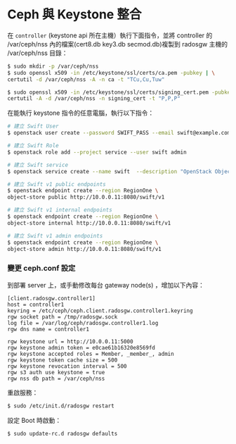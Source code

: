 # Ceph 與 Keystone 整合
在 ```controller``` (keystone api 所在主機）執行下面指令，並將 controller 的 /var/ceph/nss 內的檔案(cert8.db  key3.db  secmod.db)複製到 radosgw 主機的 /var/ceph/nss 目錄：
```sh
$ sudo mkdir -p /var/ceph/nss
$ sudo openssl x509 -in /etc/keystone/ssl/certs/ca.pem -pubkey | \
certutil -d /var/ceph/nss -A -n ca -t "TCu,Cu,Tuw"

$ sudo openssl x509 -in /etc/keystone/ssl/certs/signing_cert.pem -pubkey | \
certutil -A -d /var/ceph/nss -n signing_cert -t "P,P,P"
```

在能執行 keystone 指令的任意電腦，執行以下指令：
```sh
# 建立 Swift User
$ openstack user create --password SWIFT_PASS --email swift@example.com swift

# 建立 Swift Role
$ openstack role add --project service --user swift admin

# 建立 Swift service
$ openstack service create --name swift  --description "OpenStack Object Storage" object-store

# 建立 Swift v1 public endpoints
$ openstack endpoint create --region RegionOne \
object-store public http://10.0.0.11:8080/swift/v1

# 建立 Swift v1 internal endpoints
$ openstack endpoint create --region RegionOne \
object-store internal http://10.0.0.11:8080/swift/v1

# 建立 Swift v1 admin endpoints
$ openstack endpoint create --region RegionOne \
object-store admin http://10.0.0.11:8080/swift/v1
```

### 變更 ceph.conf 設定
到部署 server 上，或手動修改每台 gateway node(s) ，增加以下內容：
```
[client.radosgw.controller1]
host = controller1
keyring = /etc/ceph/ceph.client.radosgw.controller1.keyring
rgw socket path = /tmp/radosgw.sock
log file = /var/log/ceph/radosgw.controller1.log
rgw dns name = controller1

rgw keystone url = http://10.0.0.11:5000
rgw keystone admin token = e0cae61b16320e8569fd
rgw keystone accepted roles = Member, _member_, admin
rgw keystone token cache size = 500
rgw keystone revocation interval = 500
rgw s3 auth use keystone = true
rgw nss db path = /var/ceph/nss
```
重啟服務：
```sh
$ sudo /etc/init.d/radosgw restart
```

設定 Boot 時啟動：
```sh
$ sudo update-rc.d radosgw defaults
```

